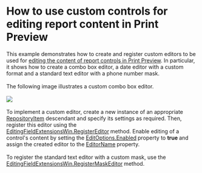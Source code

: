 # How to use custom controls for editing report content in Print Preview


This example demonstrates how to create and register custom editors to be used for <a href="https://documentation.devexpress.com/#XtraReports/CustomDocument117343">editing the content of report controls in Print Preview</a>. In particular, it shows how to create a combo box editor, a date editor with a custom format and a standard text editor with a phone number mask.<br><br>The following image illustrates a custom combo box editor.<br><br><img src="https://raw.githubusercontent.com/DevExpress-Examples/how-to-use-custom-controls-for-editing-report-content-in-print-preview-t453603/16.2.3+/media/c60456ff-c06c-11e6-80bf-00155d62480c.png"><br><br>To implement a custom editor, create a new instance of an appropriate <a href="https://documentation.devexpress.com/#WindowsForms/clsDevExpressXtraEditorsRepositoryRepositoryItemtopic">RepositoryItem</a> descendant and specify its settings as required. Then, register this editor using the <a href="https://documentation.devexpress.com/#WindowsForms/DevExpressXtraPrintingPreviewEditingFieldExtensionsWin_RegisterEditortopic">EditingFieldExtensionsWin.RegisterEditor</a><strong> </strong>method. Enable editing of a control's content by setting the <a href="https://documentation.devexpress.com/#XtraReports/DevExpressXtraReportsUIEditOptions_Enabledtopic">EditOptions.Enabled</a><strong> </strong>property to <strong>true </strong>and assign the created editor to the <a href="https://documentation.devexpress.com/#XtraReports/DevExpressXtraReportsUITextEditOptions_EditorNametopic">EditorName</a><strong> </strong>property. <br><br>To register the standard text editor with a custom mask, use the <a href="https://documentation.devexpress.com/#WindowsForms/DevExpressXtraPrintingPreviewEditingFieldExtensionsWin_RegisterMaskEditortopic">EditingFieldExtensionsWin.RegisterMaskEditor</a><strong> </strong>method.

<br/>


